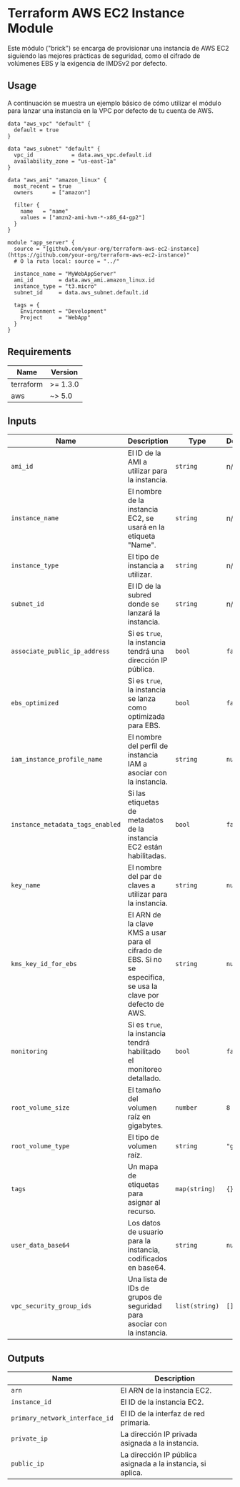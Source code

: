 # Terraform AWS EC2 Instance Module

Este módulo ("brick") se encarga de provisionar una instancia de AWS EC2 siguiendo las mejores prácticas de seguridad, como el cifrado de volúmenes EBS y la exigencia de IMDSv2 por defecto.

## Usage

A continuación se muestra un ejemplo básico de cómo utilizar el módulo para lanzar una instancia en la VPC por defecto de tu cuenta de AWS.

```hcl
data "aws_vpc" "default" {
  default = true
}

data "aws_subnet" "default" {
  vpc_id            = data.aws_vpc.default.id
  availability_zone = "us-east-1a"
}

data "aws_ami" "amazon_linux" {
  most_recent = true
  owners      = ["amazon"]

  filter {
    name   = "name"
    values = ["amzn2-ami-hvm-*-x86_64-gp2"]
  }
}

module "app_server" {
  source = "[github.com/your-org/terraform-aws-ec2-instance](https://github.com/your-org/terraform-aws-ec2-instance)"
  # O la ruta local: source = "../"

  instance_name = "MyWebAppServer"
  ami_id        = data.aws_ami.amazon_linux.id
  instance_type = "t3.micro"
  subnet_id     = data.aws_subnet.default.id

  tags = {
    Environment = "Development"
    Project     = "WebApp"
  }
}
```

## Requirements

| Name      | Version |
| --------- | ------- |
| terraform | >= 1.3.0 |
| aws       | ~> 5.0  |

## Inputs

| Name                           | Description                                                                                    | Type         | Default | Required |
| ------------------------------ | ---------------------------------------------------------------------------------------------- | ------------ | ------- | :------: |
| `ami_id`                       | El ID de la AMI a utilizar para la instancia.                                                  | `string`     | n/a     |   yes    |
| `instance_name`                | El nombre de la instancia EC2, se usará en la etiqueta "Name".                                 | `string`     | n/a     |   yes    |
| `instance_type`                | El tipo de instancia a utilizar.                                                               | `string`     | n/a     |   yes    |
| `subnet_id`                    | El ID de la subred donde se lanzará la instancia.                                              | `string`     | n/a     |   yes    |
| `associate_public_ip_address`  | Si es `true`, la instancia tendrá una dirección IP pública.                                    | `bool`       | `false` |    no    |
| `ebs_optimized`                | Si es `true`, la instancia se lanza como optimizada para EBS.                                  | `bool`       | `false` |    no    |
| `iam_instance_profile_name`    | El nombre del perfil de instancia IAM a asociar con la instancia.                              | `string`     | `null`  |    no    |
| `instance_metadata_tags_enabled` | Si las etiquetas de metadatos de la instancia EC2 están habilitadas.                           | `bool`       | `false` |    no    |
| `key_name`                     | El nombre del par de claves a utilizar para la instancia.                                      | `string`     | `null`  |    no    |
| `kms_key_id_for_ebs`           | El ARN de la clave KMS a usar para el cifrado de EBS. Si no se especifica, se usa la clave por defecto de AWS. | `string`     | `null`  |    no    |
| `monitoring`                   | Si es `true`, la instancia tendrá habilitado el monitoreo detallado.                             | `bool`       | `false` |    no    |
| `root_volume_size`             | El tamaño del volumen raíz en gigabytes.                                                       | `number`     | `8`     |    no    |
| `root_volume_type`             | El tipo de volumen raíz.                                                                       | `string`     | `"gp3"` |    no    |
| `tags`                         | Un mapa de etiquetas para asignar al recurso.                                                  | `map(string)`| `{}`    |    no    |
| `user_data_base64`             | Los datos de usuario para la instancia, codificados en base64.                                 | `string`     | `null`  |    no    |
| `vpc_security_group_ids`       | Una lista de IDs de grupos de seguridad para asociar con la instancia.                         | `list(string)`| `[]`    |    no    |

## Outputs

| Name                         | Description                                                     |
| ---------------------------- | --------------------------------------------------------------- |
| `arn`                        | El ARN de la instancia EC2.                                     |
| `instance_id`                | El ID de la instancia EC2.                                      |
| `primary_network_interface_id`| El ID de la interfaz de red primaria.                           |
| `private_ip`                 | La dirección IP privada asignada a la instancia.                |
| `public_ip`                  | La dirección IP pública asignada a la instancia, si aplica.     |

